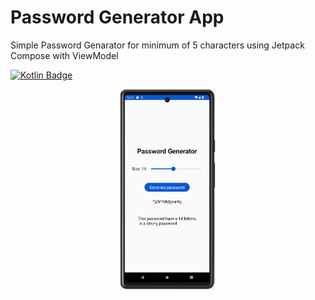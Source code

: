 # Password Generator App
Simple Password Genarator for minimum of 5 characters using Jetpack Compose with ViewModel

[![Kotlin Badge](https://img.shields.io/badge/Kotlin-v1.8.20-884dff?style=flat-square&logo=Kotlin)](https://kotlinlang.org)

<p align="center">
  <img src="https://github.com/MechaArms/Password-Generator-App/blob/master/media/promocional/passw2.PNG" width="30%" height="30%"/>
</p>
